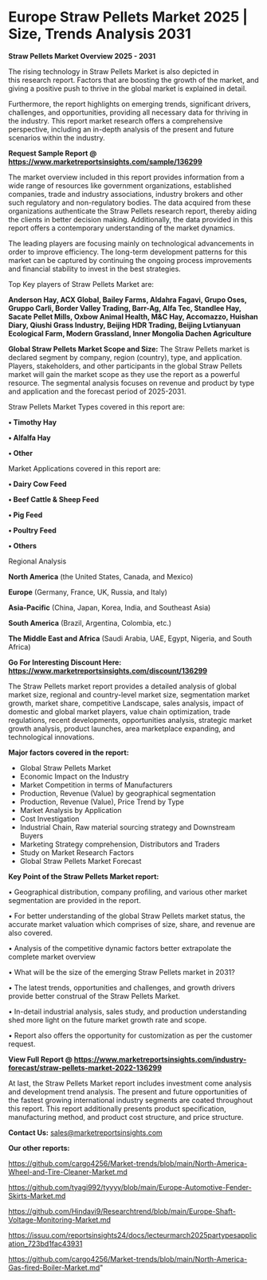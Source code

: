  # Europe Straw Pellets Market 2025 | Size, Trends Analysis 2031

<Strong> Straw Pellets Market Overview 2025 - 2031</strong>

The rising technology in Straw Pellets Market is also depicted in this research report. Factors that are boosting the growth of the market, and giving a positive push to thrive in the global market is explained in detail.

Furthermore, the report highlights on emerging trends, significant drivers, challenges, and opportunities, providing all necessary data for thriving in the industry. This report market research offers a comprehensive perspective, including an in-depth analysis of the present and future scenarios within the industry.

<strong>Request Sample Report @ <a href=https://www.marketreportsinsights.com/sample/136299>https://www.marketreportsinsights.com/sample/136299</a></strong>

The market overview included in this report provides information from a wide range of resources like government organizations, established companies, trade and industry associations, industry brokers and other such regulatory and non-regulatory bodies. The data acquired from these organizations authenticate the Straw Pellets research report, thereby aiding the clients in better decision making. Additionally, the data provided in this report offers a contemporary understanding of the market dynamics.

The leading players are focusing mainly on technological advancements in order to improve efficiency. The long-term development patterns for this market can be captured by continuing the ongoing process improvements and financial stability to invest in the best strategies.

Top Key players of Straw Pellets Market are:

<strong>Anderson Hay, ACX Global, Bailey Farms, Aldahra Fagavi, Grupo Oses, Gruppo Carli, Border Valley Trading, Barr-Ag, Alfa Tec, Standlee Hay, Sacate Pellet Mills, Oxbow Animal Health, M&C Hay, Accomazzo, Huishan Diary, Qiushi Grass Industry, Beijing HDR Trading, Beijing Lvtianyuan Ecological Farm, Modern Grassland, Inner Mongolia Dachen Agriculture</strong>

<strong><b>Global Straw Pellets Market Scope and Size:</b></strong>
The Straw Pellets market is declared segment by company, region (country), type, and application. Players, stakeholders, and other participants in the global Straw Pellets market will gain the market scope as they use the report as a powerful resource. The segmental analysis focuses on revenue and product by type and application and the forecast period of 2025-2031.

Straw Pellets Market Types covered in this report are:

<strong>• Timothy Hay

• Alfalfa Hay

• Other</strong>

Market Applications covered in this report are:

<strong>• Dairy Cow Feed

• Beef Cattle & Sheep Feed

• Pig Feed

• Poultry Feed

• Others</strong> 

Regional Analysis

<strong>North America</strong> (the United States, Canada, and Mexico)

<strong>Europe</strong> (Germany, France, UK, Russia, and Italy)

<strong>Asia-Pacific</strong> (China, Japan, Korea, India, and Southeast Asia)

<strong>South America</strong> (Brazil, Argentina, Colombia, etc.)

<strong>The Middle East and Africa</strong> (Saudi Arabia, UAE, Egypt, Nigeria, and South Africa)

<strong>Go For Interesting Discount Here: <a href=https://www.marketreportsinsights.com/discount/136299>https://www.marketreportsinsights.com/discount/136299</a></strong>

The Straw Pellets market report provides a detailed analysis of global market size, regional and country-level market size, segmentation market growth, market share, competitive Landscape, sales analysis, impact of domestic and global market players, value chain optimization, trade regulations, recent developments, opportunities analysis, strategic market growth analysis, product launches, area marketplace expanding, and technological innovations.

<strong><b>Major factors covered in the report:</b></strong>
<ul>
  <li>Global Straw Pellets Market </li>
  <li>Economic Impact on the Industry</li>
  <li>Market Competition in terms of Manufacturers</li>
  <li>Production, Revenue (Value) by geographical segmentation</li>
  <li>Production, Revenue (Value), Price Trend by Type</li>
  <li>Market Analysis by Application</li>
  <li>Cost Investigation</li>
  <li>Industrial Chain, Raw material sourcing strategy and Downstream Buyers</li>
  <li>Marketing Strategy comprehension, Distributors and Traders</li>
  <li>Study on Market Research Factors</li>
  <li>Global Straw Pellets Market Forecast</li>
</ul>

<strong><b>Key Point of the Straw Pellets Market report:</b></strong>

• Geographical distribution, company profiling, and various other market segmentation are provided in the report.

• For better understanding of the global Straw Pellets market status, the accurate market valuation which comprises of size, share, and revenue are also covered.

• Analysis of the competitive dynamic factors better extrapolate the complete market overview

• What will be the size of the emerging Straw Pellets market in 2031?

• The latest trends, opportunities and challenges, and growth drivers provide better construal of the Straw Pellets Market.

• In-detail industrial analysis, sales study, and production understanding shed more light on the future market growth rate and scope.

• Report also offers the opportunity for customization as per the customer request.

<strong><b>View Full Report @ <a href=https://www.marketreportsinsights.com/industry-forecast/straw-pellets-market-2022-136299>https://www.marketreportsinsights.com/industry-forecast/straw-pellets-market-2022-136299</a></b></strong>


At last, the Straw Pellets Market report includes investment come analysis and development trend analysis. The present and future opportunities of the fastest growing international industry segments are coated throughout this report. This report additionally presents product specification, manufacturing method, and product cost structure, and price structure.

<strong>Contact Us:</strong>
sales@marketreportsinsights.com

<strong>Our other reports:</strong>

<a href=https://github.com/cargo4256/Market-trends/blob/main/North-America-Wheel-and-Tire-Cleaner-Market.md>https://github.com/cargo4256/Market-trends/blob/main/North-America-Wheel-and-Tire-Cleaner-Market.md</a>

<a href=https://github.com/tyagi992/tyyyy/blob/main/Europe-Automotive-Fender-Skirts-Market.md>https://github.com/tyagi992/tyyyy/blob/main/Europe-Automotive-Fender-Skirts-Market.md</a>

<a href=https://github.com/Hindavi9/Researchtrend/blob/main/Europe-Shaft-Voltage-Monitoring-Market.md>https://github.com/Hindavi9/Researchtrend/blob/main/Europe-Shaft-Voltage-Monitoring-Market.md</a>

<a href=https://issuu.com/reportsinsights24/docs/lecteurmarch2025partypesapplication_723bd1fac43931>https://issuu.com/reportsinsights24/docs/lecteurmarch2025partypesapplication_723bd1fac43931</a>

<a href=https://github.com/cargo4256/Market-trends/blob/main/North-America-Gas-fired-Boiler-Market.md>https://github.com/cargo4256/Market-trends/blob/main/North-America-Gas-fired-Boiler-Market.md</a>"
